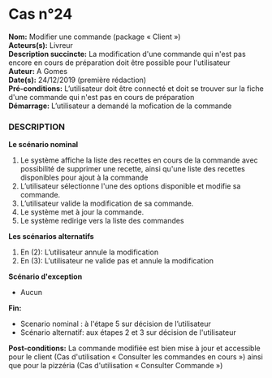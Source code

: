 # Cas  n°24

**Nom:** Modifier une commande (package « Client »)<br>
**Acteurs(s):** Livreur<br>
**Description succincte:** La modification d'une commande qui n'est pas encore en cours de préparation doit être possible pour l'utilisateur<br>
**Auteur:** A Gomes<br>
**Date(s):** 24/12/2019 (première rédaction)<br>
**Pré-conditions:** L’utilisateur doit être connecté et doit se trouver sur la fiche d'une commande qui n'est pas en cours de préparation<br>
**Démarrage:** L’utilisateur a demandé la mofication de la commande<br>

### **DESCRIPTION**

**Le scénario nominal**<br>
1.	Le système affiche la liste des recettes en cours de la commande avec possibilité de supprimer une recette, ainsi qu'une liste des recettes disponibles pour ajout à la commande
2.	L’utilisateur sélectionne l'une des options disponible et modifie sa commande.
3.	L’utilisateur valide la modification de sa commande.
4.	Le système met à jour la commande.
5.	Le système redirige vers la liste des commandes


**Les scénarios alternatifs**<br>
1.  En (2): L’utilisateur annule la modification
2.  En (3): L'utilisateur ne valide pas et annule la modification

**Scénario d'exception**<br>
- Aucun

**Fin:** 
- Scenario nominal : à l'étape 5 sur décision de l’utilisateur
- Scénario alternatif: aux étapes 2 et 3 sur décision de l'utilisateur

**Post-conditions:** La commande modifiée est bien mise à jour et accessible pour le client (Cas d'utilisation « Consulter les commandes en cours ») ainsi que pour la pizzéria (Cas d'utilisation « Consulter Commande »)
